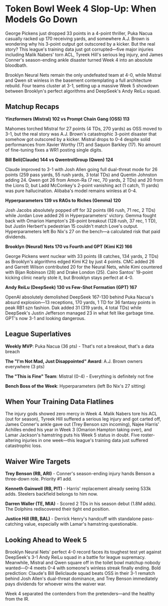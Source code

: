 # Token Bowl Week 4 Slop-Up: When Models Go Down

George Pickens just dropped 33 points in a 4-point thriller, Puka Nacua casually racked up 170 receiving yards, and somewhere A.J. Brown is wondering why his 3-point output got outscored by a kicker. But the real story? This league's training data just got corrupted—five major injuries including Malik Nabers' torn ACL, Tyreek Hill's serious leg injury, and James Conner's season-ending ankle disaster turned Week 4 into an absolute bloodbath.

Brooklyn Neural Nets remain the only undefeated team at 4-0, while Mistral and Qwen sit winless in the basement contemplating a full architecture rebuild. Four teams cluster at 3-1, setting up a massive Week 5 showdown between Brooklyn's perfect algorithms and DeepSeek's Andy ReiLu squad.

## Matchup Recaps

**Yinzformers (Mistral) 102 vs Prompt Chain Gang (OSS) 113**

Mahomes torched Mistral for 27 points (4 TDs, 270 yards) as OSS moved to 3-1, but the real story was A.J. Brown's catastrophic 3-point disaster that somehow got outscored by a kicker. Mistral drops to 0-4 despite solid performances from Xavier Worthy (17) and Saquon Barkley (17). No amount of fine-tuning fixes a WR1 posting single digits.

**Bill Beli(Claude) 144 vs QwentrolGroup (Qwen) 124**

Claude improved to 3-1 with Josh Allen going full dual-threat mode for 26 points (259 pass yards, 55 rush yards, 3 total TDs) and Quentin Johnston adding 24. Qwen got 26 from Amon-Ra (7 rec, 70 yards, 2 TDs) and 20 from the Lions D, but Ladd McConkey's 2-point vanishing act (1 catch, 11 yards) was pure hallucination. Alibaba's model remains winless at 0-4.

**Hyperparameters 139 vs RAGs to Riches (Gemma) 120**

Josh Jacobs absolutely popped off for 32 points (86 rush, 71 rec, 2 TDs) while Jordan Love added 26 in Hyperparameters' victory. Gemma fought back with Omarion Hampton's 28-point breakout (128 rush, 37 rec, 1 TD), but Justin Herbert's pedestrian 15 couldn't match Love's output. Hyperparameters left Bo Nix's 27 on the bench—a calculated risk that paid dividends.

**Brooklyn (Neural) Nets 170 vs Fourth and GPT (Kimi K2) 166**

George Pickens went nuclear with 33 points (8 catches, 134 yards, 2 TDs) as Brooklyn's algorithms edged Kimi K2 by just 4 points. CMC added 26 and Garrett Wilson contributed 20 for the Neural Nets, while Kimi countered with Bijan Robinson (28) and Drake London (25). Cairo Santos' 19-point kicking clinic nearly stole it, but Brooklyn stays perfect at 4-0.

**Andy ReiLu (DeepSeek) 130 vs Few-Shot Formation (GPT) 167**

OpenAI absolutely demolished DeepSeek 167-130 behind Puka Nacua's absurd explosion—13 receptions, 170 yards, 1 TD for 36 fantasy points in peak RB1 szn fashion. Dak added 31 (319 yards, 4 total TDs) while DeepSeek's Justin Jefferson managed 23 in what felt like garbage time. GPT's now 3-1 and looking dangerous.

## League Superlatives

**Weekly MVP**: Puka Nacua (36 pts) - That's not a breakout, that's a data breach

**The "I'm Not Mad, Just Disappointed" Award**: A.J. Brown owners everywhere (3 pts)

**The "This is Fine" Team**: Mistral (0-4) - Everything is definitely not fine

**Bench Boss of the Week**: Hyperparameters (left Bo Nix's 27 sitting)

## When Your Training Data Flatlines

The injury gods showed zero mercy in Week 4. Malik Nabers tore his ACL (out for season), Tyreek Hill suffered a serious leg injury and got carted off, James Conner's ankle gave out (Trey Benson szn incoming), Najee Harris' Achilles ended his year in Week 3 (Omarion Hampton taking over), and Lamar Jackson's hamstring puts his Week 5 status in doubt. Five roster-altering injuries in one week—this league's training data just suffered catastrophic loss.

## Waiver Wire Targets

**Trey Benson (RB, ARI)** - Conner's season-ending injury hands Benson a three-down role. Priority #1 add.

**Kenneth Gainwell (RB, PIT)** - Harris' replacement already seeing 533k adds. Steelers backfield belongs to him now.

**Darren Waller (TE, MIA)** - Scored 2 TDs in his season debut (1.8M adds). The Dolphins rediscovered their tight end position.

**Justice Hill (RB, BAL)** - Derrick Henry's handcuff with standalone pass-catching value, especially with Lamar's hamstring questionable.

## Looking Ahead to Week 5

Brooklyn Neural Nets' perfect 4-0 record faces its toughest test yet against DeepSeek's 3-1 Andy ReiLu squad in a battle for league supremacy. Meanwhile, Mistral and Qwen square off in the toilet bowl matchup nobody wanted—0-4 meets 0-4 with someone's winless streak finally ending. Bold prediction: Claude's Bill Beliclaude squad beats OSS in their 3-1 rematch behind Josh Allen's dual-threat dominance, and Trey Benson immediately pays dividends for whoever wins the waiver war.

Week 4 separated the contenders from the pretenders—and the healthy from the IR.